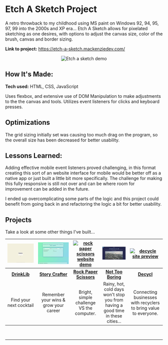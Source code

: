 # Etch A Sketch Project
A retro throwback to my childhood using MS paint on Windows 92, 94, 95, 97, 99 into the 2000s and XP era... 
Etch A Sketch allows for pixelated sketching as one desires, with options to adjust the canvas size, color of the brush, canvas and border sizing.


**Link to project:** https://etch-a-sketch.mackenziedev.com/

<p align="center">
<img src="https://github.com/mac-kenzie-lee/etch-a-sketch-project/blob/main/etchasketch.gif?raw=true" alt="Etch a sketch demo">
</p>


## How It's Made:

**Tech used:** HTML, CSS, JavaScript

Uses flexbox, and extensive use of DOM Manipulation to make adjustments to the the canvas and tools. Utilizes event listeners for clicks and keyboard presses. 

## Optimizations

The grid sizing initially set was causing too much drag on the program, so the overall size has been decreased for better usability.

## Lessons Learned:

Adding effective mobile event listeners proved challenging, in this format creating this sort of an website interface for mobile would be better off as a native app or just built a little bit more specifically. The challenge for making this fully responsive is still not over and can be where room for improvement can be added in the future. 

I ended up overcomplicating some parts of the logic and this project could benefit from going back in and refactoring the logic a bit for better usability.




## Projects
Take a look at some other things I've built...
<br>


| <a href="https://github.com/mac-kenzie-lee/drinkLib"><img src="https://github.com/mac-kenzie-lee/drinkLib/blob/master/large-small-dlib.gif?raw=true" alt="small mobile gif of drink lib"></a>  | <a href="https://github.com/mac-kenzie-lee/storyCrafter"><img src="https://github.com/mac-kenzie-lee/storyCrafter/blob/main/storyCrafterGif2.gif?raw=true" alt="Screenshot gif for story crafter"></a> | <a href="https://github.com/mac-kenzie-lee/rockPaperScissorsGame"><img src="https://github.com/mac-kenzie-lee/rockPaperScissorsGame/blob/main/rps.gif?raw=true" alt="rock paper scissors website demo"> </a>| <a href="https://github.com/mac-kenzie-lee/not-too-boring/"><img src="https://github.com/mac-kenzie-lee/not-too-boring/blob/main/nottooboring.gif?raw=true" alt="Not Too Boring website demonstration"></a> | <a href="https://decycl.com/"><img src="https://mackenziedev.com/decycle2.gif" alt="decycle site preview"></a> |
| :---:   | :---:   | :---: | :---: | :---: |
| **[DrinkLib](https://github.com/mac-kenzie-lee/drinkLib)**  | **[Story Crafter](https://github.com/mac-kenzie-lee/storyCrafter)**  | **[Rock Paper Scissors](https://github.com/mac-kenzie-lee/rockPaperScissorsGame)** | **[Not Too Boring](https://github.com/mac-kenzie-lee/not-too-boring/)**  | **[Decycl](https://decycl.com/)** |
|  Find your next cocktail | Remember your wins & grow your career | Bright, simple challenge VS the computer. | Rainy, hot, cold days won't stop you from having a good time in these cities... | Connecting businesses with recyclers to bring value to everyone. |
<br>
<hr>

